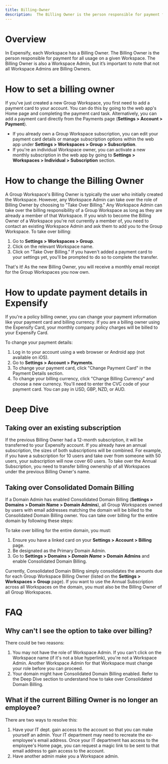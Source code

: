 ```yaml
---
title: Billing-Owner
description:  The Billing Owner is the person responsible for payment for all usage on a given Workspace
---
```

# Overview
In Expensify, each Workspace has a Billing Owner. The Billing Owner is the person responsible for payment for all usage on a given Workspace. The Billing Owner is also a Workspace Admin, but it’s important to note that not all Workspace Admins are Billing Owners.
# How to set a billing owner
If you've just created a new Group Workspace, you first need to add a payment card to your account. You can do this by going to the web app's Home page and completing the payment card task. Alternatively, you can add a payment card directly from the Payments page (**Settings > Account > Payment**).
- If you already own a Group Workspace subscription, you can edit your payment card details or manage subscription options within the web app under **Settings > Workspaces > Group > Subscription**.
- If you're an individual Workspace owner, you can activate a new monthly subscription in the web app by going to **Settings > Workspaces > Individual > Subscription** section.
# How to change the Billing Owner
A Group Workspace's Billing Owner is typically the user who initially created the Workspace. However, any Workspace Admin can take over the role of Billing Owner by choosing to "Take Over Billing."
Any Workspace Admin can take over the billing responsibility of a Group Workspace as long as they are already a member of that Workspace. If you wish to become the Billing Owner of a Workspace you're not currently a member of, you need to contact an existing Workspace Admin and ask them to add you to the Group Workspace.
To take over billing:
1. Go to **Settings > Workspaces > Group**.
1. Click on the relevant Workspace name.
1. Click on "Take Over Billing." If you haven't added a payment card to your settings yet, you'll be prompted to do so to complete the transfer.

That's it! As the new Billing Owner, you will receive a monthly email receipt for the Group Workspaces you now own.
# How to update payment details in Expensify
If you're a policy billing owner, you can change your payment information like your payment card and billing currency. If you are a billing owner using the Expensify Card, your monthly company policy charges will be billed to your Expensify Card.

To change your payment details:
1. Log in to your account using a web browser or Android app (not available on iOS).
1. Go to **Settings > Account > Payments**.
1. To change your payment card, click "Change Payment Card" in the Payment Details section.
1. To change your billing currency, click "Change Billing Currency" and choose a new currency. You'll need to enter the CVC code of your payment card. You can pay in USD, GBP, NZD, or AUD.
# Deep Dive
## Taking over an existing subscription
If the previous Billing Owner had a 12-month subscription, it will be transferred to your Expensify account. If you already have an annual subscription, the sizes of both subscriptions will be combined. For example, if you have a subscription for 10 users and take over from someone with 50 users, your subscription will now cover 60 users. To take over the Annual Subscription, you need to transfer billing ownership of all Workspaces under the previous Billing Owner's name.

## Taking over Consolidated Domain Billing
If a Domain Admin has enabled Consolidated Domain Billing (**Settings > Domains > Domain Name > Domain Admins**), all Group Workspaces owned by users with email addresses matching the domain will be billed to the Consolidated Domain Billing owner. You can take over billing for the entire domain by following these steps:

To take over billing for the entire domain, you must:
1. Ensure you have a linked card on your **Settings > Account > Billing** page.
1. Be designated as the Primary Domain Admin.
1. Go to **Settings > Domains > _Domain Name_ > Domain Admins** and enable Consolidated Domain Billing.

Currently, Consolidated Domain Billing simply consolidates the amounts due for each Group Workspace Billing Owner (listed on the **Settings > Workspaces > Group** page). If you want to use the Annual Subscription across all Workspaces on the domain, you must also be the Billing Owner of all Group Workspaces.
# FAQ
## Why can't I see the option to take over billing?
There could be two reasons:
1. You may not have the role of Workspace Admin. If you can't click on the Workspace name (if it's not a blue hyperlink), you're not a Workspace Admin. Another Workspace Admin for that Workspace must change your role before you can proceed.
1. Your domain might have Consolidated Domain Billing enabled. Refer to the Deep Dive section to understand how to take over Consolidated Domain Billing.
## What if the current Billing Owner is no longer an employee?
There are two ways to resolve this:
1. Have your IT dept. gain access to the account so that you can make yourself an admin. Your IT department may need to recreate the ex-employee's email address. Once your IT department has access to the employee's Home page, you can request a magic link to be sent to that email address to gain access to the account.
1. Have another admin make you a Workspace admin.

